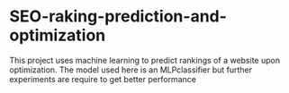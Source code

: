 # SEO-raking-prediction-and-optimization
This project uses machine learning to predict rankings   of a website upon  optimization. The  model  used here is an MLPclassifier but further experiments are require to  get better performance
